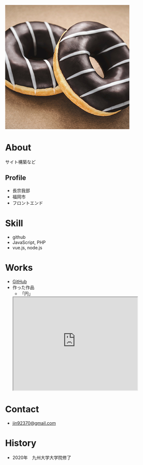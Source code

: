 ![プロフィール画像](4.jpg)

# About
サイト構築など

## Profile
- 長宗我部
- 福岡市
- フロントエンド

# Skill
- github
- JavaScript, PHP
- vue.js, node.js

# Works
- [GitHub](https://github.com/jin92370)
- 作った作品
  - 「円」
  <iframe src="https://www.openprocessing.org/sketch/825180/embed/" width="400" height="300"></iframe>

# Contact
- jin92370@gmail.com

# History
- 2020年　九州大学大学院修了
